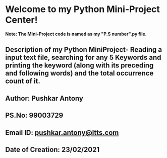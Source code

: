 # Welcome to my Python Mini-Project Center!
**Note: The Mini-Project code is named as my "P.S number".py file.**
## Description of my Python MiniProject- Reading a input text file, searching for any 5 Keywords and printing the keyword (along with its preceding and following words) and the total occurrence count of it.
## Author: Pushkar Antony
## PS.No: 99003729
## Email ID: pushkar.antony@ltts.com
## Date of Creation: 23/02/2021
